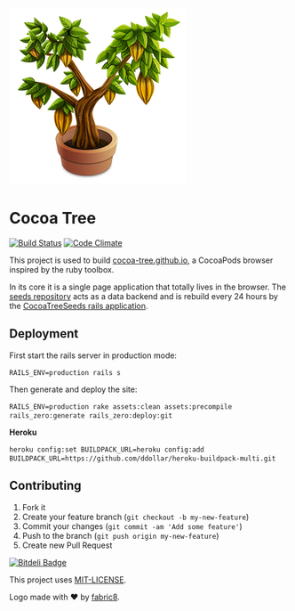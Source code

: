 ![Cocoa Tree](./app/assets/images/cocoa-tree-320.png)

# Cocoa Tree

[![Build Status](https://travis-ci.org/dpree/cocoa-tree.png)](https://travis-ci.org/dpree/cocoa-tree)
[![Code Climate](https://codeclimate.com/github/dpree/cocoa-tree.png)](https://codeclimate.com/github/dpree/cocoa-tree)

This project is used to build [cocoa-tree.github.io](http://cocoa-tree.github.io), a CocoaPods browser inspired by the ruby toolbox.

In its core it is a single page application that totally lives in the browser. The [seeds repository](http://github.com/cocoa-tree/seeds) acts as a data backend and is rebuild every 24 hours by the [CocoaTreeSeeds rails application](http://github.com/dpree/cocoa-tree-seeds).

## Deployment

First start the rails server in production mode:

    RAILS_ENV=production rails s

Then generate and deploy the site:

    RAILS_ENV=production rake assets:clean assets:precompile rails_zero:generate rails_zero:deploy:git

**Heroku**

    heroku config:set BUILDPACK_URL=heroku config:add BUILDPACK_URL=https://github.com/ddollar/heroku-buildpack-multi.git

## Contributing

1. Fork it
2. Create your feature branch (`git checkout -b my-new-feature`)
3. Commit your changes (`git commit -am 'Add some feature'`)
4. Push to the branch (`git push origin my-new-feature`)
5. Create new Pull Request

[![Bitdeli Badge](https://d2weczhvl823v0.cloudfront.net/dpree/cocoa-tree/trend.png)](https://bitdeli.com/free "Bitdeli Badge")

This project uses [MIT-LICENSE](LICENSE.txt).

Logo made with :heart: by [fabric8](http://fabric8.de/).
